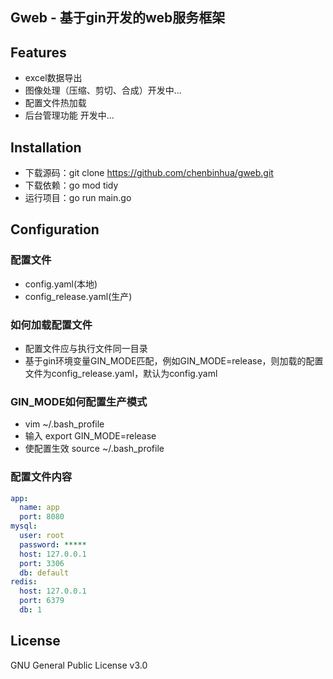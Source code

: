 ## Gweb - 基于gin开发的web服务框架

## Features
- excel数据导出
- 图像处理（压缩、剪切、合成）开发中...
- 配置文件热加载
- 后台管理功能 开发中...

## Installation
- 下载源码：git clone https://github.com/chenbinhua/gweb.git
- 下载依赖：go mod tidy
- 运行项目：go run main.go


## Configuration
### 配置文件
- config.yaml(本地)
- config_release.yaml(生产)
### 如何加载配置文件
- 配置文件应与执行文件同一目录
- 基于gin环境变量GIN_MODE匹配，例如GIN_MODE=release，则加载的配置文件为config_release.yaml，默认为config.yaml
### GIN_MODE如何配置生产模式
- vim ~/.bash_profile
- 输入 export GIN_MODE=release
- 使配置生效 source ~/.bash_profile  
### 配置文件内容
```yaml
app:
  name: app
  port: 8080
mysql:
  user: root
  password: *****
  host: 127.0.0.1
  port: 3306
  db: default
redis:
  host: 127.0.0.1
  port: 6379
  db: 1
```


## License
GNU General Public License v3.0
